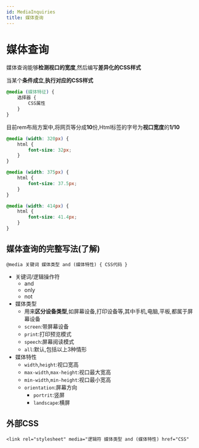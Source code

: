 ```yaml
---
id: MediaInquiries
title: 媒体查询
---
```


# 媒体查询

媒体查询能够**检测视口的宽度**,然后编写**差异化的CSS样式**

当某个**条件成立**,**执行对应的CSS样式**

```css showLineNumbers
@media (媒体特征) {
    选择器 {
        CSS属性
    }
}
```

目前rem布局方案中,将网页等分成**10**份,Html标签的字号为**视口宽度**的**1/10**

```css showLineNumbers
@media (width: 320px) {
    html {
        font-size: 32px;
    }
}

@media (width: 375px) {
    html {
        font-size: 37.5px;
    }
}

@media (width: 414px) {
    html {
        font-size: 41.4px;
    }
}
```

## 媒体查询的完整写法(了解)

`@media 关键词 媒体类型 and (媒体特性) { CSS代码 }`

* 关键词/逻辑操作符
  * and
  * only
  * not
* 媒体类型
  * 用来**区分设备类型**,如屏幕设备,打印设备等,其中手机,电脑,平板,都属于屏幕设备
  * `screen`:带屏幕设备
  * `print`:打印预览模式
  * `speech`:屏幕阅读模式
  * `all`:默认,包括以上3种情形
* 媒体特性
  * `width`,`height`:视口宽高
  * `max-width`,`max-height`:视口最大宽高
  * `min-width`,`min-height`:视口最小宽高
  * `orientation`:屏幕方向
    * `portrit`:竖屏
    * `landscape`:横屏

## 外部CSS

`<link rel="stylesheet" media="逻辑符 媒体类型 and (媒体特性) href="CSS"`
